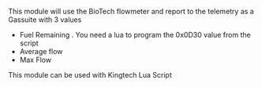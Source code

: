 This module will use the BioTech flowmeter and report to the telemetry as a Gassuite with 3 values
- Fuel Remaining . You need a lua to program the 0x0D30 value from the script
- Average flow
- Max Flow

This module can be used with Kingtech Lua Script
